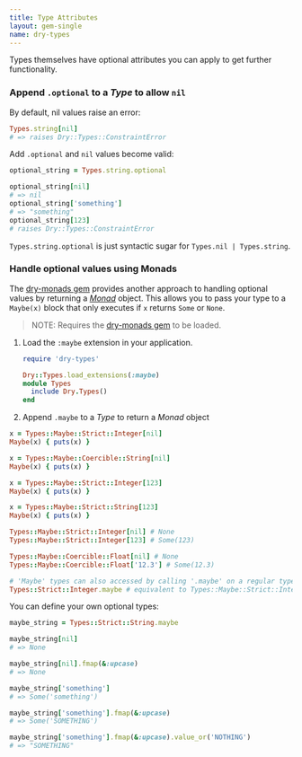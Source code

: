 ```yaml
---
title: Type Attributes
layout: gem-single
name: dry-types
---
```


Types themselves have optional attributes you can apply to get further functionality.

### Append `.optional` to a _Type_ to allow `nil` 

By default, nil values raise an error:

``` ruby
Types.string[nil]
# => raises Dry::Types::ConstraintError
```

Add `.optional` and `nil` values become valid:

```ruby
optional_string = Types.string.optional

optional_string[nil]
# => nil
optional_string['something']
# => "something"
optional_string[123]
# raises Dry::Types::ConstraintError
```

`Types.string.optional` is just syntactic sugar for `Types.nil | Types.string`.

### Handle optional values using Monads

The [dry-monads gem](/gems/dry-monads/) provides another approach to handling optional values by returning a [_Monad_](/gems/dry-monads/) object. This allows you to pass your type to a `Maybe(x)` block that only executes if `x` returns `Some` or `None`.

> NOTE: Requires the [dry-monads gem](/gems/dry-monads/) to be loaded.

1. Load the `:maybe` extension in your application.

    ```ruby
    require 'dry-types'
    
    Dry::Types.load_extensions(:maybe)
    module Types
      include Dry.Types()
    end
    ```
   
2. Append `.maybe` to a _Type_ to return a _Monad_ object  

```ruby
x = Types::Maybe::Strict::Integer[nil]
Maybe(x) { puts(x) }

x = Types::Maybe::Coercible::String[nil]
Maybe(x) { puts(x) }

x = Types::Maybe::Strict::Integer[123]
Maybe(x) { puts(x) }

x = Types::Maybe::Strict::String[123]
Maybe(x) { puts(x) }
```

```ruby
Types::Maybe::Strict::Integer[nil] # None
Types::Maybe::Strict::Integer[123] # Some(123)

Types::Maybe::Coercible::Float[nil] # None
Types::Maybe::Coercible::Float['12.3'] # Some(12.3)

# 'Maybe' types can also accessed by calling '.maybe' on a regular type:
Types::Strict::Integer.maybe # equivalent to Types::Maybe::Strict::Integer
```

You can define your own optional types:

``` ruby
maybe_string = Types::Strict::String.maybe

maybe_string[nil]
# => None

maybe_string[nil].fmap(&:upcase)
# => None

maybe_string['something']
# => Some('something')

maybe_string['something'].fmap(&:upcase)
# => Some('SOMETHING')

maybe_string['something'].fmap(&:upcase).value_or('NOTHING')
# => "SOMETHING"
```
